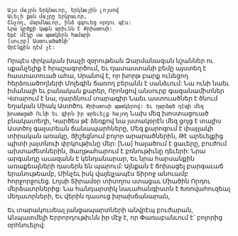 
```
Այս մայրն երկնաւոր, երկնային լոյսով
Աւելի քան մայրը երկրաւոր,
Շնչող, մարմնաւոր, ինձ գգուեց որդու պէս:
Նրա կրծքի կաթն արիւնն է Քրիստոսի:
Եթէ մէկը սա պատկերն համարի
[սուրբ] Աստուածածնի`
Օրէնքին դէմ չէ:
```

Որպէս փրկական խաչի զօրութեան
Զարմանազան նշաններ ու սքանչելիք է
հրաշագործում,
Եւ դատաստանի բեմը այստեղ է հաստատուած
ահա,
Սրանով է, որ խորթ բարք ունեցող
հերձուածողների
Մոլեգին ճառող բերանն է սանձւում:
Նա ունի նաեւ իմանալի եւ բանական քարեր,
Որոնցով անսուրբ գազանամիտներ
Վտարում է նա, դարձնում տարագիր
Նաեւ աստուածներ է ծնում եղական
Միակ Աստծու` Քրիստոսի պատկերով:
Եւ դարձած դէպի մեզ խոստացած
Ունի եւ գիրն իր արեւելք հայող`
Նախ մեզ խոստացուած բնակատեղի,
Կարծես թէ ձեռքով նա յստակօրէն մեզ ցոյց է
տալիս
Աստծոյ գալստեան ճանապարհները,
Մեզ քարոզում է փայլակի տիրական առակը,
Յիշեցնում բոլոր արարածներին,
Թէ արեւելքից պիտի յայտնուի փրկութիւնը մեր:
[Նա] հալածում է ցաւերը, բուժում
ախտաժետներին,
Յաղթահարում է բռնութիւնը դեւերի:
Նրա արգանդը աւազանն է կենդանարար,
Եւ նրա հարսանքին առաքեալների դասերն են
պարում:
Այնքան է ճոխացել բարգաւաճ երանութեամբ,
Մինչեւ իսկ վայելչապէս
Տիրոջ անուամբ հորջորջուեց.
Լոյսի Տիրամօր տիտղոս ստացաւ
Միածին Որդու մերձաւորներից:
Նա հանդարտիկ նաւահանգիստն է
Խռովահուզեալ մեղաւորների,
Եւ վերին դասուց խրախճանարան,


Եւ տարակուսեալ յանցապարտների անվրէպ
բուժարան,
Անպատմելի Երրորդութիւնն իր մէջ է, որ
Փառաբանւում է` բոլորից օրհնուելով:
